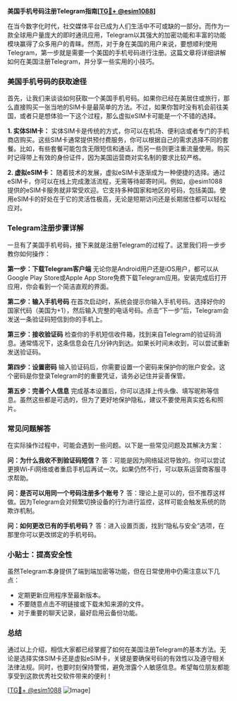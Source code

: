 **美国手机号码注册Telegram指南[[TG💪+ @esim1088](https://t.me/s/esim1088)]**

在当今数字化时代，社交媒体平台已成为人们生活中不可或缺的一部分。而作为一款全球用户量庞大的即时通讯应用，Telegram以其强大的加密功能和丰富的功能模块赢得了众多用户的青睐。然而，对于身在美国的用户来说，要想顺利使用Telegram，第一步就是需要一个美国的手机号码进行注册。这篇文章将详细讲解如何在美国注册Telegram，并分享一些实用的小技巧。

### 美国手机号码的获取途径

首先，让我们来谈谈如何获取一个美国手机号码。如果你已经在美居住或旅行，那么直接购买一张当地的SIM卡是最简单的方法。不过，如果你暂时没有机会前往美国，或者只是想体验一下这个过程，那么虚拟eSIM卡可能是一个不错的选择。

**1. 实体SIM卡：**
实体SIM卡是传统的方式，你可以在机场、便利店或者专门的手机商店购买。这些SIM卡通常提供预付费服务，你可以根据自己的需求选择不同的套餐。比如，有些套餐可能包含无限短信和通话，而另一些则更注重流量使用。购买时记得带上有效的身份证件，因为美国运营商对实名制的要求比较严格。

**2. 虚拟eSIM卡：**
随着技术的发展，虚拟eSIM卡逐渐成为一种便捷的选择。通过eSIM卡，你可以在线上完成激活流程，无需等待邮寄时间。例如，@esim1088 提供的eSIM卡服务就非常受欢迎。它支持多种国家和地区的号码，包括美国。使用eSIM卡的好处在于它的灵活性极高，无论是短期访问还是长期居住都可以轻松应对。

### Telegram注册步骤详解

一旦有了美国手机号码，接下来就是注册Telegram的过程了。这里我们将一步步教你如何操作：

**第一步：下载Telegram客户端**
无论你是Android用户还是iOS用户，都可以从Google Play Store或Apple App Store免费下载Telegram应用。安装完成后打开应用，你会看到一个简洁直观的界面。

**第二步：输入手机号码**
在首次启动时，系统会提示你输入手机号码。选择好你的国家代码（美国为+1），然后输入完整的电话号码。点击“下一步”后，Telegram会发送一条验证码短信到你的手机上。

**第三步：接收验证码**
检查你的手机短信收件箱，找到来自Telegram的验证码消息。通常情况下，这条信息会在几分钟内到达。如果长时间未收到，可以尝试重新发送验证码。

**第四步：设置密码**
输入验证码后，你需要设置一个密码来保护你的账户安全。这个密码是你登录Telegram时的重要凭证，请务必记住并妥善保管。

**第五步：完善个人信息**
完成基本设置后，你可以选择上传头像、填写昵称等信息。虽然这些都是可选的，但为了更好地保护隐私，建议不要使用真实姓名和照片。

### 常见问题解答

在实际操作过程中，可能会遇到一些问题。以下是一些常见问题及其解决方案：

**问：为什么我收不到验证码短信？**
答：可能是因为网络延迟导致的。你可以尝试更换Wi-Fi网络或者重启手机后再试一次。如果仍然不行，可以联系运营商客服寻求帮助。

**问：是否可以用同一个号码注册多个账号？**
答：理论上是可以的，但不推荐这样做。因为Telegram会对频繁切换设备的行为进行监控，这样可能会触发系统的防欺诈机制。

**问：如何更改已有的手机号码？**
答：进入设置页面，找到“隐私与安全”选项，在那里你可以更改绑定的手机号码。

### 小贴士：提高安全性

虽然Telegram本身提供了端到端加密等功能，但在日常使用中仍需注意以下几点：
- 定期更新应用程序至最新版本。
- 不要随意点击不明链接或下载未知来源的文件。
- 对于重要的聊天记录，最好启用云备份功能。

### 总结

通过以上介绍，相信大家都已经掌握了如何在美国注册Telegram的基本方法。无论是选择实体SIM卡还是虚拟eSIM卡，关键是要确保号码的有效性以及遵守相关法律法规。同时，也要时刻保持警惕，避免泄露个人敏感信息。希望每位朋友都能享受到这款优秀社交软件带来的便利！

[[TG💪+ @esim1088](https://t.me/s/esim1088) ![Image](https://i.postimg.cc/4NQfJmqS/Snipaste-2025-05-13-00-14-12.png)]